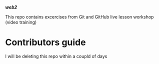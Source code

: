 ***web2***

This repo contains excercises from Git and GitHub live lesson workshop (video training)

Contributors guide
===================
I will be deleting this repo within a coupld of days
